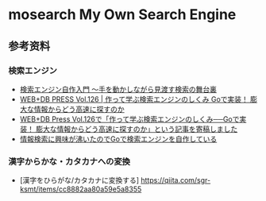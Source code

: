 # mosearch My Own Search Engine


## 参考资料
### 検索エンジン
- [検索エンジン自作入門
～手を動かしながら見渡す検索の舞台裏](https://gihyo.jp/book/2014/978-4-7741-6753-4)
- [WEB+DB PRESS Vol.126 | 作って学ぶ検索エンジンのしくみ
Goで実装！ 膨大な情報からどう高速に探すのか](https://gihyo.jp/magazine/wdpress/archive/2022/vol126)
- [WEB+DB Press Vol.126で「作って学ぶ検索エンジンのしくみ──Goで実装！ 膨大な情報からどう高速に探すのか」という記事を寄稿しました](https://kotaroooo0-dev.hatenablog.com/entry/2021/12/26/145902)
- [情報検索に興味が沸いたのでGoで検索エンジンを自作している](https://kotaroooo0-dev.hatenablog.com/entry/toy-search-engine)

### 漢字からかな・カタカナへの変換
- [漢字をひらがな/カタカナに変換する] https://qiita.com/sgr-ksmt/items/cc8882aa80a59e5a8355